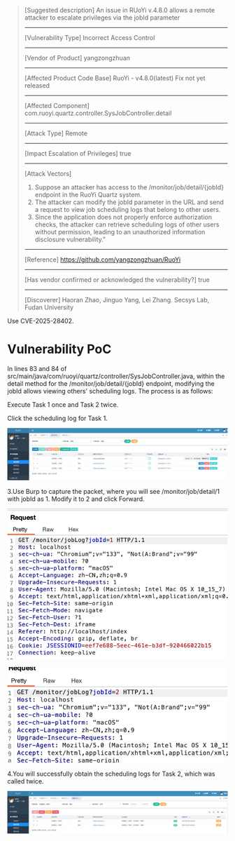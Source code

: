 > [Suggested description]
> An issue in RUoYi v.4.8.0 allows a remote attacker to escalate
> privileges via the jobId parameter
>
> ------------------------------------------
>
> [Vulnerability Type]
> Incorrect Access Control
>
> ------------------------------------------
>
> [Vendor of Product]
> yangzongzhuan
>
> ------------------------------------------
>
> [Affected Product Code Base]
> RuoYi - v4.8.0(latest)  Fix not yet released
>
> ------------------------------------------
>
> [Affected Component]
> com.ruoyi.quartz.controller.SysJobController.detail
>
> ------------------------------------------
>
> [Attack Type]
> Remote
>
> ------------------------------------------
>
> [Impact Escalation of Privileges]
> true
>
> ------------------------------------------
>
> [Attack Vectors]
> 1. Suppose an attacker has access to the /monitor/job/detail/{jobId} endpoint in the RuoYi Quartz system.
> 2. The attacker can modify the jobId parameter in the URL and send a request to view job scheduling logs that belong to other users.
> 3. Since the application does not properly enforce authorization checks, the attacker can retrieve scheduling logs of other users without permission, leading to an unauthorized information disclosure vulnerability."
>
> ------------------------------------------
>
> [Reference]
> https://github.com/yangzongzhuan/RuoYi
>
> ------------------------------------------
>
> [Has vendor confirmed or acknowledged the vulnerability?]
> true
>
> ------------------------------------------
>
> [Discoverer]
> Haoran Zhao, Jinguo Yang, Lei Zhang. Secsys Lab, Fudan University

Use CVE-2025-28402.

# Vulnerability PoC
In lines 83 and 84 of src/main/java/com/ruoyi/quartz/controller/SysJobController.java, within the detail method for the /monitor/job/detail/{jobId} endpoint, modifying the jobId allows viewing others' scheduling logs. The process is as follows:

Execute Task 1 once and Task 2 twice.

Click the scheduling log for Task 1.

![alt text](image/image-4.png)

3.Use Burp to capture the packet, where you will see /monitor/job/detail/1 with jobId as 1. Modify it to 2 and click Forward.

![alt text](image/image-5.png)

![alt text](image/image-6.png)


4.You will successfully obtain the scheduling logs for Task 2, which was called twice.

![alt text](image/image-7.png)